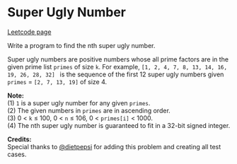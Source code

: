 # Super Ugly Number
[Leetcode page](https://leetcode.com/problems/super-ugly-number/description)

Write a program to find the nth super ugly number.

Super ugly numbers are positive numbers whose all prime factors are in the
given prime list `primes` of size `k`. For example, `[1, 2, 4, 7, 8, 13, 14,
16, 19, 26, 28, 32] ` is the sequence of the first 12 super ugly numbers given
`primes` = `[2, 7, 13, 19]` of size 4.

**Note:**  
(1) `1` is a super ugly number for any given `primes`.  
(2) The given numbers in `primes` are in ascending order.  
(3) 0  < `k` ≤ 100, 0 < `n` ≤ 106, 0 < `primes[i]` < 1000.  
(4) The nth super ugly number is guaranteed to fit in a 32-bit signed integer.

**Credits:**  
Special thanks to [@dietpepsi](https://leetcode.com/discuss/user/dietpepsi)
for adding this problem and creating all test cases.

